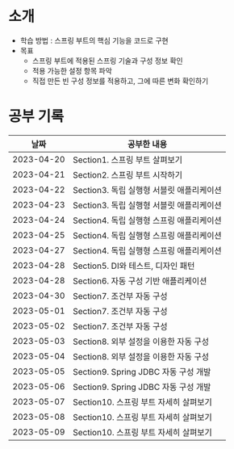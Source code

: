# 소개

- 학습 방법 : 스프링 부트의 핵심 기능을 코드로 구현
- 목표 
  - 스프링 부트에 적용된 스프링 기술과 구성 정보 확인
  - 적용 가능한 설정 항목 파악
  - 직접 만든 빈 구성 정보를 적용하고, 그에 따른 변화 확인하기


# 공부 기록


| 날짜         | 공부한 내용                         |
|------------|--------------------------------|
| 2023-04-20 | Section1. 스프링 부트 살펴보기          |
| 2023-04-21 | Section2. 스프링 부트 시작하기          |
| 2023-04-22 | Section3. 독립 실행형 서블릿 애플리케이션    |
| 2023-04-23 | Section3. 독립 실행형 서블릿 애플리케이션    |
| 2023-04-24 | Section4. 독립 실행형 스프링 애플리케이션    |
| 2023-04-25 | Section4. 독립 실행형 스프링 애플리케이션    |
| 2023-04-27 | Section4. 독립 실행형 스프링 애플리케이션    |
| 2023-04-28 | Section5. DI와 테스트, 디자인 패턴      |
| 2023-04-28 | Section6. 자동 구성 기반 애플리케이션      |
| 2023-04-30 | Section7. 조건부 자동 구성            |
| 2023-05-01 | Section7. 조건부 자동 구성            |
| 2023-05-02 | Section7. 조건부 자동 구성            |
| 2023-05-03 | Section8. 외부 설정을 이용한 자동 구성     |
| 2023-05-04 | Section8. 외부 설정을 이용한 자동 구성     |
| 2023-05-05 | Section9. Spring JDBC 자동 구성 개발 |
| 2023-05-06 | Section9. Spring JDBC 자동 구성 개발 |
| 2023-05-07 | Section10. 스프링 부트 자세히 살펴보기 |
| 2023-05-08 | Section10. 스프링 부트 자세히 살펴보기 |
| 2023-05-09 | Section10. 스프링 부트 자세히 살펴보기 |

